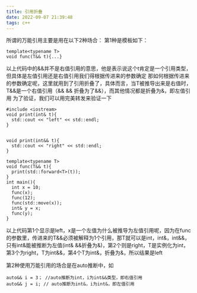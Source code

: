 ```yaml
---
title: 引用折叠
date: 2022-09-07 21:39:48
tags: c++
---
```


所谓的万能引用主要是用在以下2种场合：
第1种是模板如下：
~~~
template<typename T>
void func(T&& t){...}
~~~
以上代码中的&&并不是右值引用的意思，他是表示说这个t肯定是一个引用类型，但具体是左值引用还是右值引用我们得根据传进来的参数确定
那如何根据传进来的参数确定呢，这里就用到了引用折叠了，具体而言，当T被推导出来是右值时，T&&是一个右值引用（&& && 折叠为了&&），而其他情况都是折叠为&，即左值引用
为了验证，我们可以用完美转发来验证一下
~~~
#include <iostream>
void print(int& t){
  std::cout << "left" << std::endl;
}


void print(int&& t){
  std::cout << "right" << std::endl;
}

template<typename T>
void func(T&& t){
  print(std::forward<T>(t));
}
int main(){
  int x = 10;
  func(x);
  func(12);
  func(std::move(x));
  int& y = x;
  func(y);
}
~~~
以上代码第1个显示是left，x是一个左值为什么被推导为左值引用呢，因为在func的参数里，传进来的T&&必须被解释为1个引用，那T就可以是int，int&，int&&，只有int&能被推断为左值(int& &&折叠为&)，第2个则是right，T是实例化为int，第3个为right，T为int&&，第4个T为int&，折叠为&，所以结果是left

第2种使用万能引用的场合是在auto推断中，如
~~~
auto&& i = 3； //auto推断为int，i为int&&类型，即右值引用
auto&& j = i; // auto推断为int&，i为int&，即左值引用
~~~

